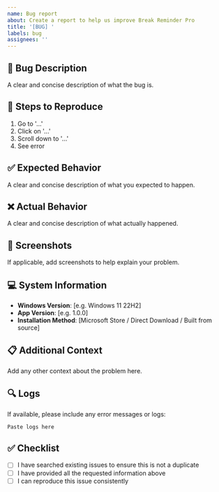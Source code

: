 ```yaml
---
name: Bug report
about: Create a report to help us improve Break Reminder Pro
title: '[BUG] '
labels: bug
assignees: ''
---
```


## 🐛 Bug Description
A clear and concise description of what the bug is.

## 🔄 Steps to Reproduce
1. Go to '...'
2. Click on '...'
3. Scroll down to '...'
4. See error

## ✅ Expected Behavior
A clear and concise description of what you expected to happen.

## ❌ Actual Behavior
A clear and concise description of what actually happened.

## 📸 Screenshots
If applicable, add screenshots to help explain your problem.

## 💻 System Information
- **Windows Version**: [e.g. Windows 11 22H2]
- **App Version**: [e.g. 1.0.0]
- **Installation Method**: [Microsoft Store / Direct Download / Built from source]

## 📋 Additional Context
Add any other context about the problem here.

## 🔍 Logs
If available, please include any error messages or logs:
```
Paste logs here
```

## ✅ Checklist
- [ ] I have searched existing issues to ensure this is not a duplicate
- [ ] I have provided all the requested information above
- [ ] I can reproduce this issue consistently